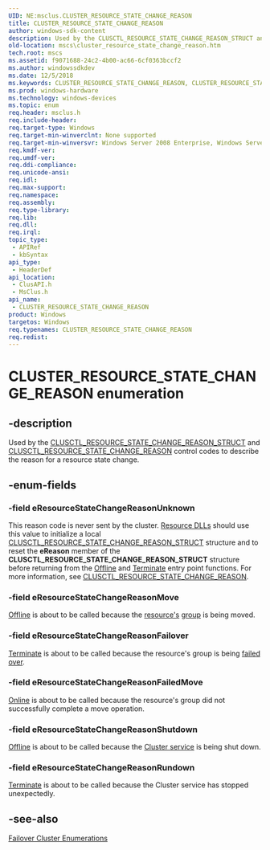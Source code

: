 ```yaml
---
UID: NE:msclus.CLUSTER_RESOURCE_STATE_CHANGE_REASON
title: CLUSTER_RESOURCE_STATE_CHANGE_REASON
author: windows-sdk-content
description: Used by the CLUSCTL_RESOURCE_STATE_CHANGE_REASON_STRUCT and CLUSCTL_RESOURCE_STATE_CHANGE_REASON control codes to describe the reason for a resource state change.
old-location: mscs\cluster_resource_state_change_reason.htm
tech.root: mscs
ms.assetid: f9071688-24c2-4b00-ac66-6cf0363bccf2
ms.author: windowssdkdev
ms.date: 12/5/2018
ms.keywords: CLUSTER_RESOURCE_STATE_CHANGE_REASON, CLUSTER_RESOURCE_STATE_CHANGE_REASON enumeration [Failover Cluster], _CLUSTER_RESOURCE_STATE_CHANGE_REASON, _CLUSTER_RESOURCE_STATE_CHANGE_REASON enumeration [Failover Cluster], clusapi/CLUSTER_RESOURCE_STATE_CHANGE_REASON, clusapi/_CLUSTER_RESOURCE_STATE_CHANGE_REASON, clusapi/eResourceStateChangeReasonFailedMove, clusapi/eResourceStateChangeReasonFailover, clusapi/eResourceStateChangeReasonMove, clusapi/eResourceStateChangeReasonRundown, clusapi/eResourceStateChangeReasonShutdown, clusapi/eResourceStateChangeReasonUnknown, eResourceStateChangeReasonFailedMove, eResourceStateChangeReasonFailover, eResourceStateChangeReasonMove, eResourceStateChangeReasonRundown, eResourceStateChangeReasonShutdown, eResourceStateChangeReasonUnknown, msclus/CLUSTER_RESOURCE_STATE_CHANGE_REASON, msclus/_CLUSTER_RESOURCE_STATE_CHANGE_REASON, msclus/eResourceStateChangeReasonFailedMove, msclus/eResourceStateChangeReasonFailover, msclus/eResourceStateChangeReasonMove, msclus/eResourceStateChangeReasonRundown, msclus/eResourceStateChangeReasonShutdown, msclus/eResourceStateChangeReasonUnknown, mscs.cluster_resource_state_change_reason
ms.prod: windows-hardware
ms.technology: windows-devices
ms.topic: enum
req.header: msclus.h
req.include-header: 
req.target-type: Windows
req.target-min-winverclnt: None supported
req.target-min-winversvr: Windows Server 2008 Enterprise, Windows Server 2008 Datacenter
req.kmdf-ver: 
req.umdf-ver: 
req.ddi-compliance: 
req.unicode-ansi: 
req.idl: 
req.max-support: 
req.namespace: 
req.assembly: 
req.type-library: 
req.lib: 
req.dll: 
req.irql: 
topic_type:
 - APIRef
 - kbSyntax
api_type:
 - HeaderDef
api_location:
 - ClusAPI.h
 - MsClus.h
api_name:
 - CLUSTER_RESOURCE_STATE_CHANGE_REASON
product: Windows
targetos: Windows
req.typenames: CLUSTER_RESOURCE_STATE_CHANGE_REASON
req.redist: 
---
```


# CLUSTER_RESOURCE_STATE_CHANGE_REASON enumeration


## -description


Used by the 
    <a href="https://msdn.microsoft.com/5effbb81-eec4-4e5a-b079-b404df8fd801">CLUSCTL_RESOURCE_STATE_CHANGE_REASON_STRUCT</a> 
    and  
    <a href="https://msdn.microsoft.com/3261c8eb-b88b-428a-8a2b-684e0967f9de">CLUSCTL_RESOURCE_STATE_CHANGE_REASON</a> 
    control codes to describe the reason for a resource state change.


## -enum-fields




### -field eResourceStateChangeReasonUnknown

This reason code is never sent by the cluster. 
       <a href="https://msdn.microsoft.com/e1434102-afaf-4a35-887e-a434c628bd90">Resource DLLs</a> should use this value to initialize a local 
       <a href="https://msdn.microsoft.com/5effbb81-eec4-4e5a-b079-b404df8fd801">CLUSCTL_RESOURCE_STATE_CHANGE_REASON_STRUCT</a> structure and to reset the 
       <b>eReason</b> member of the 
       <b>CLUSCTL_RESOURCE_STATE_CHANGE_REASON_STRUCT</b> 
       structure before returning from the <a href="https://msdn.microsoft.com/1d67a4f5-66f8-4818-8b63-d0f50452f889">Offline</a> and 
       <a href="https://msdn.microsoft.com/b53ab7db-ed17-4386-8a5f-5d0b0d1cb1b3">Terminate</a> entry point functions. For more information, 
       see 
       <a href="https://msdn.microsoft.com/3261c8eb-b88b-428a-8a2b-684e0967f9de">CLUSCTL_RESOURCE_STATE_CHANGE_REASON</a>.


### -field eResourceStateChangeReasonMove


<a href="https://msdn.microsoft.com/1d67a4f5-66f8-4818-8b63-d0f50452f889">Offline</a> is about to be called because the 
       <a href="https://msdn.microsoft.com/090d1c20-fab3-43dd-bfe2-a2c3f9ba8f89">resource's</a> <a href="https://msdn.microsoft.com/1e0680ba-87d0-4bf0-808c-d80485e4daa3">group</a> is being moved.


### -field eResourceStateChangeReasonFailover


<a href="https://msdn.microsoft.com/b53ab7db-ed17-4386-8a5f-5d0b0d1cb1b3">Terminate</a> is about to be called because the resource's 
       group is being <a href="https://msdn.microsoft.com/6722d075-02e0-4817-abc3-dce8951c17da">failed over</a>.


### -field eResourceStateChangeReasonFailedMove


<a href="https://msdn.microsoft.com/1d67a4f5-66f8-4818-8b63-d0f50452f889">Online</a> is about to be called because the resource's 
       group did not successfully complete a move operation.


### -field eResourceStateChangeReasonShutdown


<a href="https://msdn.microsoft.com/1d67a4f5-66f8-4818-8b63-d0f50452f889">Offline</a> is about to be called because the 
       <a href="https://msdn.microsoft.com/90717d6e-f2a4-49a0-86b6-17de1c4bcfe4">Cluster service</a> is being shut down.


### -field eResourceStateChangeReasonRundown


<a href="https://msdn.microsoft.com/b53ab7db-ed17-4386-8a5f-5d0b0d1cb1b3">Terminate</a> is about to be called because the Cluster 
       service has stopped unexpectedly.


## -see-also




<a href="https://msdn.microsoft.com/546071de-1067-4b47-b862-668be976e563">Failover Cluster Enumerations</a>
 

 

